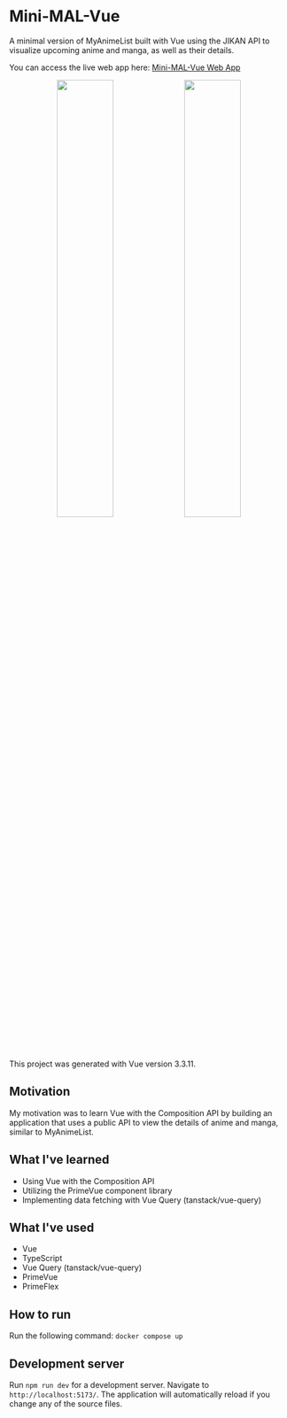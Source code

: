 # Mini-MAL-Vue

A minimal version of MyAnimeList built with Vue using the JIKAN API to visualize upcoming anime and manga, as well as their details.

You can access the live web app here: [Mini-MAL-Vue Web App](https://sophaos-mini-mal-vue.netlify.app/)

<p align="center">
  <img src="https://github.com/Sophaos/mini-mal-vue/assets/54873061/094b540c-e389-414c-90d0-e48245397790" width="45%">
  <img src="https://github.com/Sophaos/mini-mal-vue/assets/54873061/37dea2b6-54fc-456b-82db-61fad11b963a" width="45%">
</p>

This project was generated with Vue version 3.3.11.

## Motivation

My motivation was to learn Vue with the Composition API by building an application that uses a public API to view the details of anime and manga, similar to MyAnimeList.

## What I've learned

- Using Vue with the Composition API
- Utilizing the PrimeVue component library
- Implementing data fetching with Vue Query (tanstack/vue-query)

## What I've used

- Vue
- TypeScript
- Vue Query (tanstack/vue-query)
- PrimeVue
- PrimeFlex

## How to run

Run the following command: `docker compose up`

## Development server

Run `npm run dev` for a development server. Navigate to `http://localhost:5173/`. The application will automatically reload if you change any of the source files.

